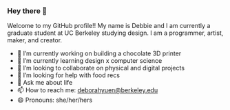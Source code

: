 ### Hey there 👋


Welcome to my GitHub profile!! My name is Debbie and I am currently a graduate student at UC Berkeley studying design. I am a programmer, artist, maker, and creator. 

- 🔭 I’m currently working on building a chocolate 3D printer
- 🌱 I’m currently learning design x computer science
- 👯 I’m looking to collaborate on physical and digital projects
- 🤔 I’m looking for help with food recs
- 💬 Ask me about life
- 📫 How to reach me: deborahyuen@berkeley.edu
- 😄 Pronouns: she/her/hers

